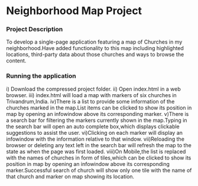 Neighborhood Map Project
===============================


### Project Description

To develop a single-page application featuring a map of Churches in my neighborhood.Have added functionality to this map including highlighted locations, third-party data about those churches and ways to browse the content.

### Running the application
i) Download the compressed project folder.
ii) Open index.html in a web browser.
iii) index.html will load a map with markers of six churches in Trivandrum,India.
iv)There is a list to provide some information of the churches marked in the map.List items can be clicked to show its position in map by opening an infowindow above its corresponding marker.
v)There is a search bar for filtering the markers currently shown in the map.Typing in the search bar will open an auto complete box,which displays clickable suggestions to assist the user.
vi)Clicking on each marker will display an infowindow with the information relative to that window.
vii)Reloading the browser or deleting any text left in the search bar will refresh the map to the state as when the page was first loaded.
viii)On Mobile,the list is replaced with the names of churches in form of tiles,which can be clicked to show its position in map by opening an infowindow above its corresponding marker.Successful search of church will show only one tile with the name of that church and marker on map showing its location.